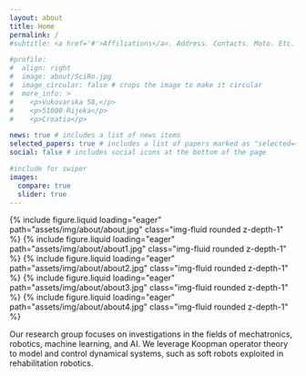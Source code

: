 ```yaml
---
layout: about
title: Home
permalink: /
#subtitle: <a href='#'>Affiliations</a>. Address. Contacts. Moto. Etc.

#profile:
#  align: right
#  image: about/SciRo.jpg
#  image_circular: false # crops the image to make it circular
#  more_info: >
#    <p>Vukovarska 58,</p>
#    <p>51000 Rijeka</p>
#    <p>Croatia</p>

news: true # includes a list of news items
selected_papers: true # includes a list of papers marked as "selected={true}"
social: false # includes social icons at the bottom of the page

#include for swiper
images:
  compare: true
  slider: true
---
```

<swiper-container class="mySwiper" pagination="true" pagination-clickable="true" navigation="true" space-between="30" centered-slides="true" autoplay-delay="2500" autoplay-disable-on-interaction="false">
  <swiper-slide>{% include figure.liquid loading="eager" path="assets/img/about/about.jpg" class="img-fluid rounded z-depth-1" %}</swiper-slide>
  <swiper-slide>{% include figure.liquid loading="eager" path="assets/img/about/about1.jpg" class="img-fluid rounded z-depth-1" %}</swiper-slide>
  <swiper-slide>{% include figure.liquid loading="eager" path="assets/img/about/about2.jpg" class="img-fluid rounded z-depth-1" %}</swiper-slide>
  <swiper-slide>{% include figure.liquid loading="eager" path="assets/img/about/about3.jpg" class="img-fluid rounded z-depth-1" %}</swiper-slide>
  <swiper-slide>{% include figure.liquid loading="eager" path="assets/img/about/about4.jpg" class="img-fluid rounded z-depth-1" %}</swiper-slide>
</swiper-container>

Our research group focuses on investigations in the fields of mechatronics, robotics, machine learning, and AI. We leverage Koopman operator theory to model and control dynamical systems, such as soft robots exploited in rehabilitation robotics.

<!--Write your biography here. Tell the world about yourself. Link to your favorite [subreddit](http://reddit.com). You can put a picture in, too. The code is already in, just name your picture `prof_pic.jpg` and put it in the `img/` folder.

Put your address / P.O. box / other info right below your picture. You can also disable any of these elements by editing `profile` property of the YAML header of your `_pages/about.md`. Edit `_bibliography/papers.bib` and Jekyll will render your [publications page](/al-folio/publications/) automatically.

Link to your social media connections, too. This theme is set up to use [Font Awesome icons](https://fontawesome.com/) and [Academicons](https://jpswalsh.github.io/academicons/), like the ones below. Add your Facebook, Twitter, LinkedIn, Google Scholar, or just disable all of them.-->
